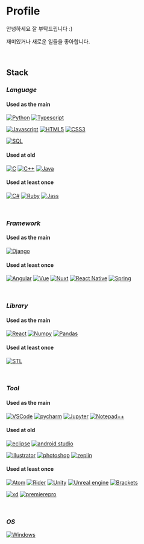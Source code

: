 # **Profile**

안녕하세요 잘 부탁드립니다 :)

재미있거나 새로운 일들을 좋아합니다.

<br/>

## **Stack**
### *Language*
#### Used as the main
[![Python](https://img.shields.io/badge/python-000000?style=for-the-badge&logo=python)](#)
[![Typescript](https://img.shields.io/badge/Typescript-000000?style=for-the-badge&logo=typescript)](#)

[![Javascript](https://img.shields.io/badge/Javascript-000000?style=for-the-badge&logo=javascript)](#)
[![HTML5](https://img.shields.io/badge/HTML5-000000?style=for-the-badge&logo=html5)](#)
[![CSS3](https://img.shields.io/badge/CSS-000000?style=for-the-badge&logo=css3)](#)

[![SQL](https://img.shields.io/badge/SQL-000000?style=for-the-badge&logo=oracle)](#)

#### Used at old
[![C](https://img.shields.io/badge/C-000000?style=for-the-badge&logo=c)](#)
[![C++](https://img.shields.io/badge/C++-000000?style=for-the-badge&logo=cplusplus)](#)
[![Java](https://img.shields.io/badge/Java-000000?style=for-the-badge&logo=openjdk)](#)

#### Used at least once
[![C#](https://img.shields.io/badge/C_Sharp-000000?style=for-the-badge&logo=csharp)](#)
[![Ruby](https://img.shields.io/badge/Ruby-000000?style=for-the-badge&logo=ruby)](#)
[![Jass](https://img.shields.io/badge/Jass-000000?style=for-the-badge)](#)

<br/>

### *Framework*
#### Used as the main
[![Django](https://img.shields.io/badge/Django-000000?style=for-the-badge&logo=django)](#)
#### Used at least once
[![Angular](https://img.shields.io/badge/Angular-000000?style=for-the-badge&logo=angular)](#)
[![Vue](https://img.shields.io/badge/Vue-000000?style=for-the-badge&logo=vuedotjs)](#)
[![Nuxt](https://img.shields.io/badge/Nuxt-000000?style=for-the-badge&logo=nuxtdotjs)](#)
[![React Native](https://img.shields.io/badge/React_Native-000000?style=for-the-badge&logo=react)](#)
[![Spring](https://img.shields.io/badge/Spring-000000?style=for-the-badge&logo=spring)](#)

<br/>

### *Library*
#### Used as the main
[![React](https://img.shields.io/badge/React-000000?style=for-the-badge&logo=react)](#)
[![Numpy](https://img.shields.io/badge/Numpy-000000?style=for-the-badge&logo=numpy)](#)
[![Pandas](https://img.shields.io/badge/Pandas-000000?style=for-the-badge&logo=pandas)](#)
#### Used at least once
[![STL](https://img.shields.io/badge/C++_STL-000000?style=for-the-badge)](#)

<br/>

### *Tool*
#### Used as the main
[![VSCode](https://img.shields.io/badge/VSCode-000000?style=for-the-badge&logo=visualstudio)](#)
[![pycharm](https://img.shields.io/badge/Pycharm-000000?style=for-the-badge&logo=pycharm)](#)
[![Jupyter](https://img.shields.io/badge/Jupyter_notebook-000000?style=for-the-badge&logo=jupyter)](#)
[![Notepad++](https://img.shields.io/badge/Notepad++-000000?style=for-the-badge&logo=notepadplusplus)](#)

#### Used at old
[![eclipse](https://img.shields.io/badge/eclipse-000000?style=for-the-badge&logo=eclipse)](#)
[![android studio](https://img.shields.io/badge/android_studio-000000?style=for-the-badge&logo=androidstudio)](#)

[![illustrator](https://img.shields.io/badge/illustrator-000000?style=for-the-badge&logo=adobeillustrator)](#)
[![photoshop](https://img.shields.io/badge/photoshop-000000?style=for-the-badge&logo=adobephotoshop)](#)
[![zeplin](https://img.shields.io/badge/zeplin-000000?style=for-the-badge)](#)


#### Used at least once
[![Atom](https://img.shields.io/badge/Atom-000000?style=for-the-badge&logo=atom)](#)
[![Rider](https://img.shields.io/badge/Rider-000000?style=for-the-badge&logo=rider)](#)
[![Unity](https://img.shields.io/badge/Unity-000000?style=for-the-badge&logo=unity)](#)
[![Unreal engine](https://img.shields.io/badge/unreal_engine-000000?style=for-the-badge&logo=unrealengine)](#)
[![Brackets](https://img.shields.io/badge/Brackets-000000?style=for-the-badge)](#)

[![xd](https://img.shields.io/badge/xd-000000?style=for-the-badge&logo=adobexd)](#)
[![premierepro](https://img.shields.io/badge/premiere_pro-000000?style=for-the-badge&logo=adobepremierepro)](#)

<br/>

### *OS*
[![Windows](https://img.shields.io/badge/Windows-000000?style=for-the-badge&logo=Windows)](#)